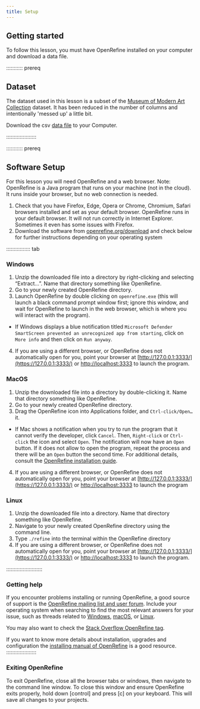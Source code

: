 ```yaml
---
title: Setup
---
```


## Getting started

To follow this lesson, you must have OpenRefine installed on your computer and download a data file.


:::::::::::   prereq

## Dataset

The dataset used in this lesson is a subset of the [Museum of Modern Art Collection](https://github.com/MuseumofModernArt/collection) dataset.
It has been reduced in the number of columns and intentionally 'messed up' a little bit.

Download the csv [data file](https://hermes-dkz.github.io/OpenRefine-humanities/data/moma_subset.csv) to your Computer.

::::::::::::::::::::

:::::::::::   prereq

## Software Setup

For this lesson you will need OpenRefine and a web browser. 
Note: OpenRefine is a Java program that runs on your machine (not in the cloud). It runs inside your browser, but no web connection is needed.

1. Check that you have Firefox, Edge, Opera or Chrome, Chromium, Safari browsers installed and set as your default browser. OpenRefine runs in your default browser. It will not run correctly in Internet Explorer. Sometimes it even has some issues with Firefox.
2. Download the software from [openrefine.org/download](https://openrefine.org/download) and check below for further instructions depending on your operating system


:::::::::::::::: tab

### Windows

1. Unzip the downloaded file into a directory by right-clicking and selecting “Extract…”. Name that directory something like OpenRefine.
2. Go to your newly created OpenRefine directory.
3. Launch OpenRefine by double clicking on `openrefine.exe` (this will launch a black command prompt window first; ignore this window, and wait for OpenRefine to launch in the web browser, which is where you will interact with the program).

- If Windows displays a blue notification titled `Microsoft Defender SmartScreen prevented an unrecognized app from starting`, click on `More info` and then click on `Run anyway`.

4. If you are using a different browser, or OpenRefine does not automatically open for you, point your browser at [http://127.0.0.1:3333/](https://127.0.0.1:3333/) or [http://localhost:3333](https://localhost:3333) to launch the program.


### MacOS

1. Unzip the downloaded file into a directory by double-clicking it. Name that directory something like OpenRefine.
2. Go to your newly created OpenRefine directory.
3. Drag the OpenRefine icon into Applications folder, and `Ctrl-click/Open…` it.

- If Mac shows a notification when you try to run the program that it cannot verify the developer, click `Cancel`. Then, `Right-click` or `Ctrl-click` the icon and select `Open`. The notification will now have an `Open` button. If it does not allow to open the program, repeat the process and there will be an `Open` button the second time. For additional details, consult the [OpenRefine installation guide](https://docs.openrefine.org/manual/installing#install-or-upgrade-openrefine).

4. If you are using a different browser, or OpenRefine does not automatically open for you, point your browser at [http://127.0.0.1:3333/](https://127.0.0.1:3333/) or [http://localhost:3333](https://localhost:3333) to launch the program


### Linux

1. Unzip the downloaded file into a directory. Name that directory something like OpenRefine.
2. Navigate to your newly created OpenRefine directory using the command line.
3. Type `./refine` into the terminal within the OpenRefine directory
4. If you are using a different browser, or OpenRefine does not automatically open for you, point your browser at [http://127.0.0.1:3333/](https://127.0.0.1:3333/) or [http://localhost:3333](https://localhost:3333) to launch the program.

::::::::::::::::::::::::

### Getting help

If you encounter problems installing or running OpenRefine, a good source of support is the [OpenRefine mailing list and user forum](https://forum.openrefine.org).
Include your operating system when searching to find the most relevant answers for your issue, such as threads related to [Windows](https://forum.openrefine.org/search?q=windows), [macOS](https://forum.openrefine.org/search?q=macOS), or [Linux](https://forum.openrefine.org/search?q=linux).

You may also want to check the [Stack Overflow OpenRefine tag](https://stackoverflow.com/questions/tagged/openrefine).

If you want to know more details about installation, upgrades and configuration the [installing manual of OpenRefine](https://openrefine.org/docs/manual/installing) is a good resource.
::::::::::::::::::::

### Exiting OpenRefine

To exit OpenRefine, close all the browser tabs or windows, then navigate to the command line window. To close this window and ensure OpenRefine exits properly, hold down [control] and press [c] on your keyboard. This will save all changes to your projects.